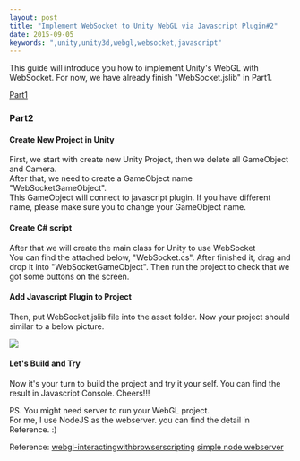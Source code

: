 ```yaml
---
layout: post
title: "Implement WebSocket to Unity WebGL via Javascript Plugin#2"
date: 2015-09-05
keywords: ",unity,unity3d,webgl,websocket,javascript"
---
```


This guide will introduce you how to implement Unity's WebGL with WebSocket.
For now, we have already finish "WebSocket.jslib" in Part1.

[Part1](http://auycro.github.io/blog/2015/09/02/implement-websocket-unity-webgl-javascript-plugin1/)

<h3>Part2</h3>
<h4>Create New Project in Unity</h4>
<p class="text-left"> 
First, we start with create new Unity Project, then we delete all GameObject and Camera. <br/>
After that, we need to create a GameObject name "WebSocketGameObject". <br/>
This GameObject will connect to javascript plugin. If you have different name, please make sure you to change your GameObject name.
</p>

<h4>Create C# script</h4>
<p class="text-left"> 
After that we will create the main class for Unity to use WebSocket <br/>
You can find the attached below, "WebSocket.cs". After finished it, drag and drop it into "WebSocketGameObject".
Then run the project to check that we got some buttons on the screen.
</p>

<script src="https://gist.github.com/auycro/f5a6f3944f3bdaae1aaa.js"></script>

<h4>Add Javascript Plugin to Project</h4>
<p class="text-left"> 
Then, put WebSocket.jslib file into the asset folder.
Now your project should similar to a below picture.
</p>

<img src="{{ site.url }}/assets/20150905-1.png" class="img-responsive" >

<h4>Let's Build and Try</h4>
<p class="text-left"> 
Now it's your turn to build the project and try it your self.
You can find the result in Javascript Console. Cheers!!!
</p>


<p class="text-left"> 
PS. You might need server to run your WebGL project. <br/>
For me, I use NodeJS as the webserver. you can find the detail in Reference. :)
</p>

Reference:
[webgl-interactingwithbrowserscripting](http://docs.unity3d.com/Manual/webgl-interactingwithbrowserscripting.html)
[simple node webserver](http://stackoverflow.com/questions/6084360/using-node-js-as-a-simple-web-server)
